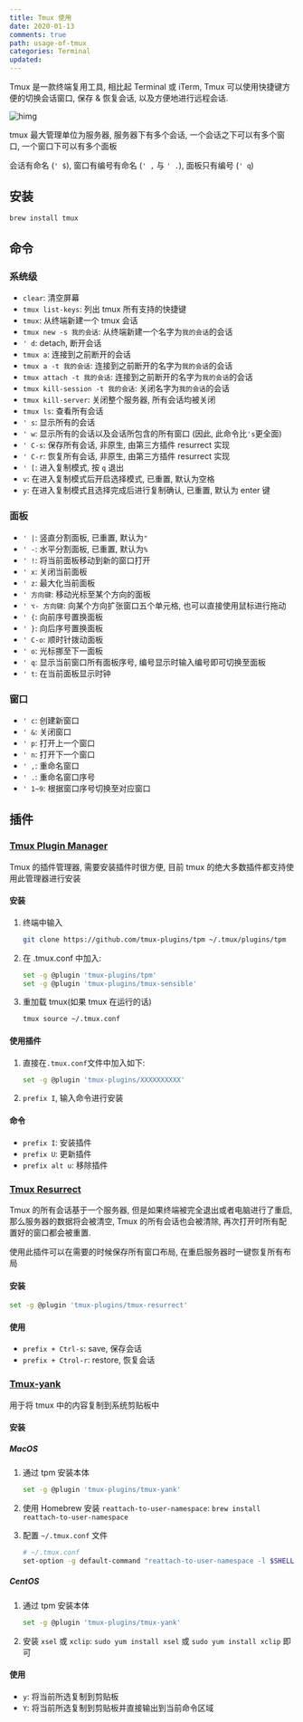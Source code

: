 ```yaml
---
title: Tmux 使用
date: 2020-01-13
comments: true
path: usage-of-tmux
categories: Terminal
updated:
---
```


Tmux 是一款终端复用工具, 相比起 Terminal 或 iTerm, Tmux 可以使用快捷键方便的切换会话窗口, 保存 & 恢复会话, 以及方便地进行远程会话.

![himg](https://a.hanleylee.com/HKMS/2020-02-16-034444.png?x-oss-process=style/WaMa)

<!-- more -->

tmux 最大管理单位为服务器, 服务器下有多个会话, 一个会话之下可以有多个窗口, 一个窗口下可以有多个面板

会话有命名 (`' $`), 窗口有编号有命名 (`' ,` 与 `' .`), 面板只有编号 (`' q`)

## 安装

```bash
brew install tmux
```

## 命令

### 系统级

- `clear`: 清空屏幕
- `tmux list-keys`: 列出 tmux 所有支持的快捷键
- `tmux`: 从终端新建一个 tmux 会话
- `tmux new -s 我的会话`: 从终端新建一个名字为`我的会话`的会话
- `' d`: detach, 断开会话
- `tmux a`: 连接到之前断开的会话
- `tmux a -t 我的会话`: 连接到之前断开的名字为`我的会话`的会话
- `tmux attach -t 我的会话`: 连接到之前断开的名字为`我的会话`的会话
- `tmux kill-session -t 我的会话`: 关闭名字为`我的会话`的会话
- `tmux kill-server`: 关闭整个服务器, 所有会话均被关闭
- `tmux ls`: 查看所有会话
- `' s`: 显示所有的会话
- `' w`: 显示所有的会话以及会话所包含的所有窗口 (因此, 此命令比`'s`更全面)
- `' C-s`: 保存所有会话, 非原生, 由第三方插件 resurrect 实现
- `' C-r`: 恢复所有会话, 非原生, 由第三方插件 resurrect 实现
- `' [`: 进入复制模式, 按 `q` 退出
- `v`: 在进入复制模式后开启选择模式, 已重置, 默认为空格
- `y`: 在进入复制模式且选择完成后进行复制确认, 已重置, 默认为 enter 键

### 面板

- `' |`: 竖直分割面板, 已重置, 默认为`"`
- `' -`: 水平分割面板, 已重置, 默认为`%`
- `' !`: 将当前面板移动到新的窗口打开
- `' x`: 关闭当前面板
- `' z`: 最大化当前面板
- `' 方向键`: 移动光标至某个方向的面板
- `' ⌥- 方向键`: 向某个方向扩张窗口五个单元格, 也可以直接使用鼠标进行拖动
- `' {`: 向前序号置换面板
- `' }`: 向后序号置换面板
- `' C-o`: 顺时针拨动面板
- `' o`: 光标挪至下一面板
- `' q`: 显示当前窗口所有面板序号, 编号显示时输入编号即可切换至面板
- `' t`: 在当前面板显示时钟

### 窗口

- `' c`: 创建新窗口
- `' &`: 关闭窗口
- `' p`: 打开上一个窗口
- `' n`: 打开下一个窗口
- `' ,`: 重命名窗口
- `' .`: 重命名窗口序号
- `' 1~9`: 根据窗口序号切换至对应窗口

## 插件

### [Tmux Plugin Manager](https://github.com/tmux-plugins/tpm)

Tmux 的插件管理器, 需要安装插件时很方便, 目前 tmux 的绝大多数插件都支持使用此管理器进行安装

#### 安装

1. 终端中输入

    ```bash
    git clone https://github.com/tmux-plugins/tpm ~/.tmux/plugins/tpm
    ```

2. 在 .tmux.conf 中加入:

    ```bash
    set -g @plugin 'tmux-plugins/tpm'
    set -g @plugin 'tmux-plugins/tmux-sensible'
    ```

3. 重加载 tmux(如果 tmux 在运行的话)

    ```bash
    tmux source ~/.tmux.conf
    ```

#### 使用插件

1. 直接在`.tmux.conf`文件中加入如下:

    ```bash
    set -g @plugin 'tmux-plugins/XXXXXXXXXX'
    ```

2. `prefix I`, 输入命令进行安装

#### 命令

- `prefix I`: 安装插件
- `prefix U`: 更新插件
- `prefix alt u`: 移除插件

### [Tmux Resurrect](https://github.com/tmux-plugins/tmux-resurrect)

Tmux 的所有会话基于一个服务器, 但是如果终端被完全退出或者电脑进行了重启, 那么服务器的数据将会被清空, Tmux 的所有会话也会被清除, 再次打开时所有配置好的窗口都会被重置.

使用此插件可以在需要的时候保存所有窗口布局, 在重启服务器时一键恢复所有布局

#### 安装

```bash
set -g @plugin 'tmux-plugins/tmux-resurrect'
```

#### 使用

- `prefix + Ctrl-s`: save, 保存会话
- `prefix + Ctrol-r`: restore, 恢复会话

### [Tmux-yank](https://github.com/tmux-plugins/tmux-yank)

用于将 tmux 中的内容复制到系统剪贴板中

#### 安装

##### MacOS

1. 通过 tpm 安装本体

    ```bash
    set -g @plugin 'tmux-plugins/tmux-yank'
    ```

2. 使用 Homebrew 安装 `reattach-to-user-namespace`: `brew install reattach-to-user-namespace`
3. 配置 `~/.tmux.conf` 文件

    ```bash
    # ~/.tmux.conf
    set-option -g default-command "reattach-to-user-namespace -l $SHELL"
    ```

##### CentOS

1. 通过 tpm 安装本体

    ```bash
    set -g @plugin 'tmux-plugins/tmux-yank'
    ```

2. 安装 `xsel` 或 `xclip`: `sudo yum install xsel` 或 `sudo yum install xclip` 即可

#### 使用

- `y`: 将当前所选复制到剪贴板
- `Y`: 将当前所选复制到剪贴板并直接输出到当前命令区域
